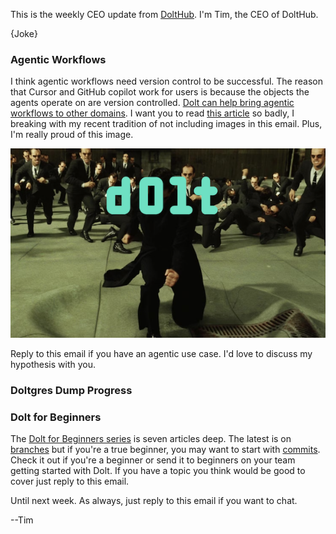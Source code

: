 This is the weekly CEO update from [DoltHub](https://www.dolthub.com/). I'm Tim, the CEO of DoltHub. 

{Joke}

### Agentic Workflows

I think agentic workflows need version control to be successful. The reason that Cursor and GitHub copilot work for users is because the objects the agents operate on are version controlled. [Dolt can help bring agentic workflows to other domains](https://www.dolthub.com/blog/2025-03-17-dolt-agentic-workflows/). I want you to read [this article](https://www.dolthub.com/blog/2025-03-17-dolt-agentic-workflows/) so badly, I breaking with my recent tradition of not including images in this email. Plus, I'm really proud of this image.

[![Dolt Agents](../images/dolt-agents.png)](https://www.dolthub.com/blog/2025-03-17-dolt-agentic-workflows/)

Reply to this email if you have an agentic use case. I'd love to discuss my hypothesis with you.

### Doltgres Dump Progress



### Dolt for Beginners

The [Dolt for Beginners series](https://www.dolthub.com/blog/?q=beginners) is seven articles deep. The latest is on [branches](https://www.dolthub.com/blog/2025-03-10-dolt-basics-branches/) but if you're a true beginner, you may want to start with [commits](https://www.dolthub.com/blog/2025-03-03-dolt-basics-commits/). Check it out if you're a beginner or send it to beginners on your team getting started with Dolt. If you have a topic you think would be good to cover just reply to this email.

Until next week. As always, just reply to this email if you want to chat.

--Tim
